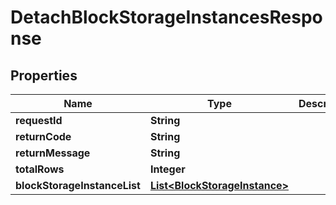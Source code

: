 
# DetachBlockStorageInstancesResponse

## Properties
Name | Type | Description | Notes
------------ | ------------- | ------------- | -------------
**requestId** | **String** |  |  [optional]
**returnCode** | **String** |  |  [optional]
**returnMessage** | **String** |  |  [optional]
**totalRows** | **Integer** |  |  [optional]
**blockStorageInstanceList** | [**List&lt;BlockStorageInstance&gt;**](BlockStorageInstance.md) |  |  [optional]



